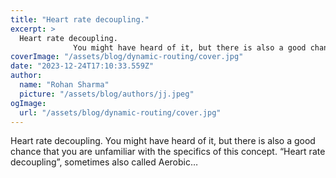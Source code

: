 ```yaml
---
title: "Heart rate decoupling."
excerpt: >
  Heart rate decoupling.
              You might have heard of it, but there is also a good chance that you are unfamiliar with the specifics of this concept. “Heart rate decoupling”, sometimes also calle
coverImage: "/assets/blog/dynamic-routing/cover.jpg"
date: "2023-12-24T17:10:33.559Z"
author:
  name: "Rohan Sharma"
  picture: "/assets/blog/authors/jj.jpeg"
ogImage:
  url: "/assets/blog/dynamic-routing/cover.jpg"
---
```


Heart rate decoupling.
            You might have heard of it, but there is also a good chance that you are unfamiliar with the specifics of this concept. “Heart rate decoupling”, sometimes also called Aerobic…